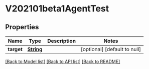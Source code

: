 # V202101beta1AgentTest
## Properties

Name | Type | Description | Notes
------------ | ------------- | ------------- | -------------
**target** | [**String**](string.md) |  | [optional] [default to null]

[[Back to Model list]](../README.md#documentation-for-models) [[Back to API list]](../README.md#documentation-for-api-endpoints) [[Back to README]](../README.md)

